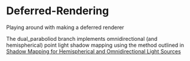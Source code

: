 Deferred-Rendering
==================

Playing around with making a deferred renderer

The dual_paraboliod branch implements omnidirectional (and hemispherical) point light shadow mapping
using the method outlined in [Shadow Mapping for Hemispherical and Omnidirectional Light Sources](http://www.thomasannen.com/pub/cgi2002.pdf)

